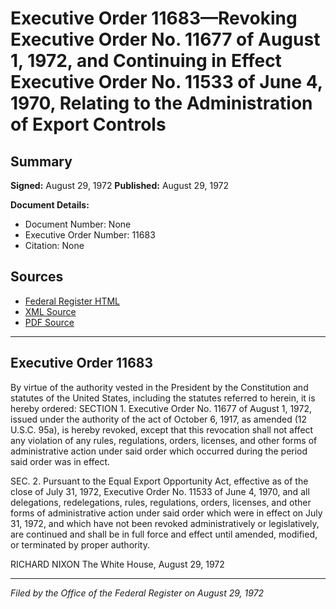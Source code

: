 # Executive Order 11683—Revoking Executive Order No. 11677 of August 1, 1972, and Continuing in Effect Executive Order No. 11533 of June 4, 1970, Relating to the Administration of Export Controls

## Summary

**Signed:** August 29, 1972
**Published:** August 29, 1972

**Document Details:**
- Document Number: None
- Executive Order Number: 11683
- Citation: None

## Sources
- [Federal Register HTML](https://www.presidency.ucsb.edu/documents/executive-order-11683-revoking-executive-order-no-11677-august-1-1972-and-continuing)
- [XML Source](None)
- [PDF Source](None)

---

## Executive Order 11683

By virtue of the authority vested in the President by the Constitution and statutes of the United States, including the statutes referred to herein, it is hereby ordered:
SECTION 1. Executive Order No. 11677 of August 1, 1972, issued under the authority of the act of October 6, 1917, as amended (12 U.S.C. 95a), is hereby revoked, except that this revocation shall not affect any violation of any rules, regulations, orders, licenses, and other forms of administrative action under said order which occurred during the period said order was in effect.

SEC. 2. Pursuant to the Equal Export Opportunity Act, effective as of the close of July 31, 1972, Executive Order No. 11533 of June 4, 1970, and all delegations, redelegations, rules, regulations, orders, licenses, and other forms of administrative action under said order which were in effect on July 31, 1972, and which have not been revoked administratively or legislatively, are continued and shall be in full force and effect until amended, modified, or terminated by proper authority.

RICHARD NIXON
The White House,
August 29, 1972

---

*Filed by the Office of the Federal Register on August 29, 1972*
